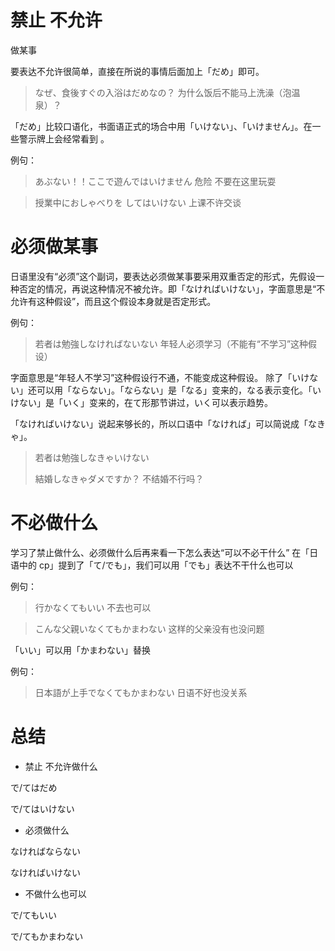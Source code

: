 # 禁止 不允许
做某事

要表达不允许很简单，直接在所说的事情后面加上「だめ」即可。 

> なぜ、食後すぐの入浴はだめなの？
> 为什么饭后不能马上洗澡（泡温泉）？

「だめ」比较口语化，书面语正式的场合中用「いけない」、「いけません」。在一些警示牌上会经常看到 。

例句： 

> あぶない！！ここで遊んではいけません
> 危险 不要在这里玩耍

> 授業中におしゃべりを してはいけない
> 上课不许交谈

# 必须做某事

日语里没有“必须”这个副词，要表达必须做某事要采用双重否定的形式，先假设一种否定的情况，再说这种情况不被允许。即「なければいけない」，字面意思是“不允许有这种假设”，而且这个假设本身就是否定形式。

 例句：

> 若者は勉強しなければないない
> 年轻人必须学习（不能有“不学习”这种假设）

字面意思是“年轻人不学习”这种假设行不通，不能变成这种假设。 除了「いけない」还可以用「ならない」。「ならない」是「なる」变来的，なる表示变化。「いけない」是「いく」变来的，在て形那节讲过，いく可以表示趋势。 



「なければいけない」说起来够长的，所以口语中「なければ」可以简说成「なきゃ」。

> 若者は勉強しなきゃいけない
>
> 結婚しなきゃダメですか？
> 不结婚不行吗？

# 不必做什么

学习了禁止做什么、必须做什么后再来看一下怎么表达“可以不必干什么” 在「日语中的 cp」提到了「て/でも」，我们可以用「でも」表达不干什么也可以 

例句： 

> 行かなくてもいい 
> 不去也可以

> こんな父親いなくてもかまわない
> 这样的父亲没有也没问题

「いい」可以用「かまわない」替换 

例句：

> 日本語が上手でなくてもかまわない
> 日语不好也没关系

# 总结

* 禁止 不允许做什么 

で/てはだめ

で/てはいけない 

* 必须做什么 

なければならない 

なければいけない 

* 不做什么也可以 

で/てもいい 

で/てもかまわない

